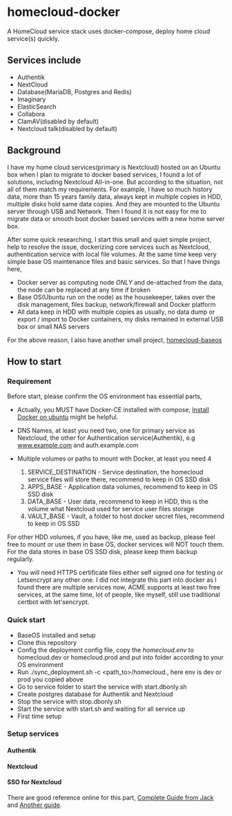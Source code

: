 homecloud-docker
=========================

A HomeCloud service stack uses docker-compose,  deploy home cloud service(s) quickly.

## Services include

* Authentik
* NextCloud
* Database(MariaDB, Postgres and Redis)
* Imaginary
* ElasticSearch
* Collabora
* ClamAV(disabled by default)
* Nextcloud talk(disabled by default)

## Background

I have my home cloud services(primary is Nextcloud) hosted on an Ubuntu box when I plan to migrate to docker based services, I found a lot of solutions, including Nextcloud All-in-one. But according to the situation, not all of them match my requirements. For example, I have so much history data, more than 15 years family data, always kept in multiple copies in HDD, multiple disks hold same data copies. And they are mounted to the Ubuntu server through USB and Network. Then I found it is not easy for me to migrate data or smooth boot docker based services with a new home server box.

After some quick researching, I start this small and quiet simple project, help to resolve the issue, dockerizing core services such as Nextcloud, authentication service with local file volumes. At the same time keep very simple base OS maintenance files and basic services. So that I have things here, 

* Docker server as computing node _ONLY_ and de-attached from the data, the node can be replaced at any time if broken
* Base OS(Ubuntu run on the node) as the housekeeper, takes over the disk management, files backup, network/firewall and Docker platform
* All data keep in HDD with multiple copies as usually, no data dump or export / import to Docker containers, my disks remained in external USB box or small NAS servers

For the above reason, I also have another small project, [homecloud-baseos](https://github.com/a3linux/homecloud-baseos)

## How to start

### Requirement

Before start, please confirm the OS environment has essential parts, 

* Actually, you MUST have Docker-CE installed with compose, [Install Docker on ubuntu](https://docs.docker.com/engine/install/ubuntu/) might be helpful.

* DNS Names, at least you need two, one for primary service as Nextcloud, the other for Authentication service(Authentik), e.g www.example.com and auth.example.com

* Multiple volumes or paths to mount with Docker, at least you need 4
    1. SERVICE_DESTINATION - Service destination, the homecloud service files will store there, recommend to keep in OS SSD disk
    2. APPS_BASE - Application data volumes, recommend to keep in OS SSD disk
    3. DATA_BASE - User data, recommend to keep in HDD, this is the volume what Nextcloud used for service user files storage
    4. VAULT_BASE - Vault, a folder to host docker secret files, recommend to keep in OS SSD

For other HDD volumes, if you have, like me, used as backup, please feel free to mount or use them in base OS, docker services will NOT touch them.
For the data stores in base OS SSD disk, please keep them backup regularly.

* You will need HTTPS certificate files either self signed one for testing or Letsencrypt any other one. I did not integrate this part into docker as I found there are multiple services now, ACME supports at least two free services, at the same time, lot of people, like myself, still use traditional certbot with let'sencrypt.

### Quick start

* BaseOS installed and setup
* Clone this repository
* Config the deployment config file, copy the _homecloud.env_ to homecloud.dev or homecloud.prod and put into folder according to your OS environment
* Run ./sync_deployment.sh -c <path_to>/homecloud.<env>, here env is dev or prod you copied above
* Go to service folder to start the service with start.dbonly.sh 
* Create postgres database for Authentik and Nextcloud
* Stop the service with stop.dbonly.sh
* Start the service with start.sh and waiting for all service up
* First time setup

### Setup services

#### Authentik


#### Nextcloud


#### SSO for Nextcloud

There are good reference online for this part, [Complete Guide from Jack](https://blog.cubieserver.de/2022/complete-guide-to-nextcloud-saml-authentication-with-authentik/) and [Another guide](https://geekscircuit.com/nextcloud-saml-authentication-with-athentik/).

